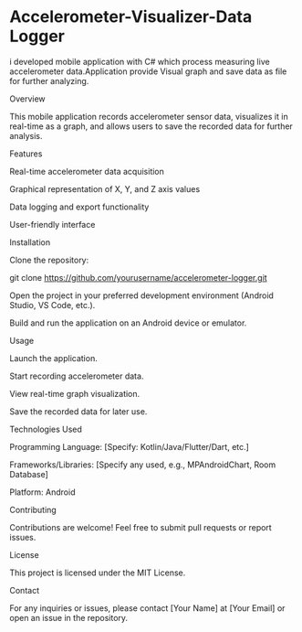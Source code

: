 # Accelerometer-Visualizer-Data Logger
i developed mobile application with C# which process measuring live accelerometer data.Application provide Visual graph and save data as file for further analyzing.

Overview

This mobile application records accelerometer sensor data, visualizes it in real-time as a graph, and allows users to save the recorded data for further analysis.

Features

Real-time accelerometer data acquisition

Graphical representation of X, Y, and Z axis values

Data logging and export functionality

User-friendly interface

Installation

Clone the repository:

git clone https://github.com/yourusername/accelerometer-logger.git

Open the project in your preferred development environment (Android Studio, VS Code, etc.).

Build and run the application on an Android device or emulator.

Usage

Launch the application.

Start recording accelerometer data.

View real-time graph visualization.

Save the recorded data for later use.

Technologies Used

Programming Language: [Specify: Kotlin/Java/Flutter/Dart, etc.]

Frameworks/Libraries: [Specify any used, e.g., MPAndroidChart, Room Database]

Platform: Android

Contributing

Contributions are welcome! Feel free to submit pull requests or report issues.

License

This project is licensed under the MIT License.

Contact

For any inquiries or issues, please contact [Your Name] at [Your Email] or open an issue in the repository.
